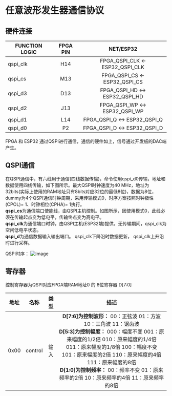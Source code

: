 # 任意波形发生器通信协议

## 硬件连接
| FUNCTION  LOGIC | FPGA PIN | NET/ESP32 |
| ---------- | :-----------:  | :-----------: |
| qspi_clk | H14 | FPGA_QSPI_CLK  <-  ESP32_QSPI_CLK |
| qspi_cs | M13 | FPGA_QSPI_CS <-  ESP32_QSPI_CS |
| qspi_d3 | D13 | FPGA_QSPI_HD <-> ESP32_QSPI_HD |
| qspi_d2 | J13 | FPGA_QSPI_WP <-> ESP32_QSPI_WP |
| qspi_d1 | L14 | FPGA_QSPI_Q <-> ESP32_QSPI_Q |
| qspi_d0 | P2 | FPGA_QSPI_D <-> ESP32_QSPI_D |

FPGA 和 ESP32 通过QSPI进行通信，通信的硬件如上，信号通过开发板的DAC端产生。

## QSPI通信
在QSPI通信中，有六线用于通信(四线数据传输)，命令使用qspi_d0传输，地址和数据使用四线传输，如下图所示。最大QSPI时钟速度为40 MHz，地址为32bits(实际上使用的RAM地址只有8bits对应32位的最低8位)，数据为8位，dummy为4个QSPI通信时钟周期，采用传输模式0，时序方案按照时钟极性(CPOL)= 1、时钟相位(CPHA)= 1执行。  
**qspi_cs**为通信端口使能线，由QSPI主机控制。如图所示，因使用模式0，此线必须在传输起点变为低电平，传输终点变为高电平。  
**qspi_clk**为通信端口时钟，由QSPI主机(ESP32端)提供。无传输期间，qspi_clk为空闲低电平状态。  
**qspi_d**为通信数据输入输出端口。 qspi_clk下降沿时数据更新， qspi_clk上升沿时进行采样。

QSPI时序：
![image](https://i.screenshot.net/x6l4vhv)


## 寄存器
控制寄存器为QSPI对应FPGA端RAM地址0 的 8位寄存器 D[7:0]

| 地址 |  名称   | 类型 |                             描述                             |
| ---- | :-----: | :--: | :----------------------------------------------------------: |
| 0x00 | control | 输入 | **D[7:6]为控制波形：**   00：正弦波 01：方波 10：三角波 11：锯齿波 <br>**D[5:3]为控制幅度：** 000：幅度不变 001：原来幅度的1/2倍 010：原来幅度的1/4倍 011：原来幅度的1/8倍 100：幅度不变 101：原来幅度的2倍 110：原来幅度的4倍 111：原来幅度的8倍 <br>**D[1:0]为控制频率：** 00：频率不变 01：原来频率的2倍 10：原来频率的4倍 11：原来频率的8倍 |
